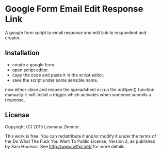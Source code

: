 Google Form Email Edit Response Link
====================================

A google form script to email response and edit link to respondent and creator.

Installation
------------

* create a google form.
* open script editor.
* copy the code and paste it in the script editor.
* save the script under some sensible name.

now either close and reopen the spreadsheet
or run the onOpen() function manually.
it will install a trigger which activates when someone submits a response.

License
-------

Copyright (C) 2015 Lesmana Zimmer

This work is free. You can redistribute it and/or modify it under the
terms of the Do What The Fuck You Want To Public License, Version 2,
as published by Sam Hocevar. See http://www.wtfpl.net/ for more details.


